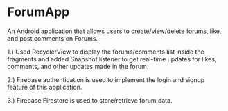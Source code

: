 # ForumApp
An Android application that allows users to create/view/delete forums, like, and post comments on Forums.

1.) Used RecyclerView to display the forums/comments list inside the fragments and added Snapshot listener to get real-time updates for likes, comments, and other updates made in the forum. 

2.) Firebase authentication is used to implement the login and signup feature of this application. 

3.) Firebase Firestore is used to store/retrieve forum data.
